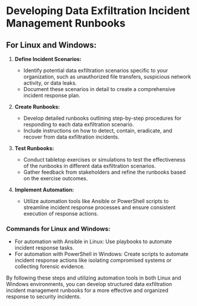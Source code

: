 # Developing Data Exfiltration Incident Management Runbooks

## For Linux and Windows:

1. **Define Incident Scenarios:**
    - Identify potential data exfiltration scenarios specific to your organization, such as unauthorized file transfers, suspicious network activity, or data leaks.
    - Document these scenarios in detail to create a comprehensive incident response plan.

2. **Create Runbooks:**
    - Develop detailed runbooks outlining step-by-step procedures for responding to each data exfiltration scenario.
    - Include instructions on how to detect, contain, eradicate, and recover from data exfiltration incidents.

3. **Test Runbooks:**
    - Conduct tabletop exercises or simulations to test the effectiveness of the runbooks in different data exfiltration scenarios.
    - Gather feedback from stakeholders and refine the runbooks based on the exercise outcomes.

4. **Implement Automation:**
    - Utilize automation tools like Ansible or PowerShell scripts to streamline incident response processes and ensure consistent execution of response actions.

### Commands for Linux and Windows:
- For automation with Ansible in Linux: Use playbooks to automate incident response tasks.
- For automation with PowerShell in Windows: Create scripts to automate incident response actions like isolating compromised systems or collecting forensic evidence.

By following these steps and utilizing automation tools in both Linux and Windows environments, you can develop structured data exfiltration incident management runbooks for a more effective and organized response to security incidents.
